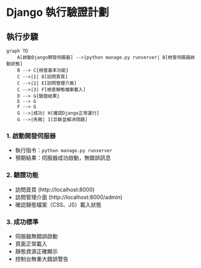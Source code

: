 # Django 執行驗證計劃

## 執行步驟

```mermaid
graph TD
    A[啟動Django開發伺服器] -->|python manage.py runserver| B[檢查伺服器啟動狀態]
    B --> C{檢查基本功能}
    C -->|1| D[訪問首頁]
    C -->|2| E[訪問管理介面]
    C -->|3| F[檢查靜態檔案載入]
    D --> G{驗證結果}
    E --> G
    F --> G
    G -->|成功| H[確認Django正常運行]
    G -->|失敗| I[診斷並解決問題]
```

### 1. 啟動開發伺服器
- 執行指令：`python manage.py runserver`
- 預期結果：伺服器成功啟動，無錯誤訊息

### 2. 驗證功能
- 訪問首頁 (http://localhost:8000)
- 訪問管理介面 (http://localhost:8000/admin)
- 確認靜態檔案（CSS、JS）載入狀態

### 3. 成功標準
- 伺服器無錯誤啟動
- 頁面正常載入
- 靜態資源正確顯示
- 控制台無重大錯誤警告